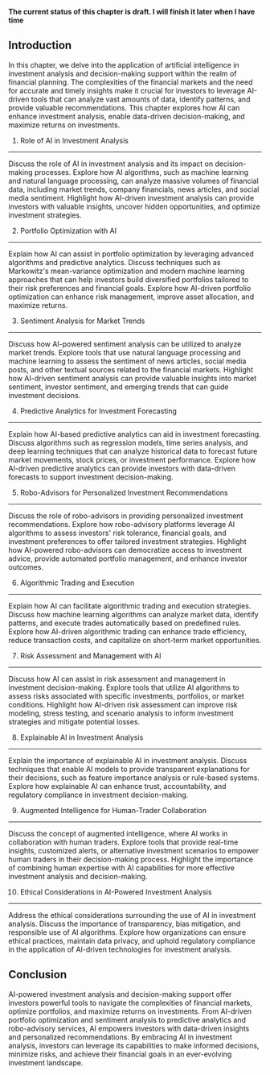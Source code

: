 **The current status of this chapter is draft. I will finish it later when I have time**

Introduction
------------

In this chapter, we delve into the application of artificial intelligence in investment analysis and decision-making support within the realm of financial planning. The complexities of the financial markets and the need for accurate and timely insights make it crucial for investors to leverage AI-driven tools that can analyze vast amounts of data, identify patterns, and provide valuable recommendations. This chapter explores how AI can enhance investment analysis, enable data-driven decision-making, and maximize returns on investments.

1. Role of AI in Investment Analysis
------------------------------------

Discuss the role of AI in investment analysis and its impact on decision-making processes. Explore how AI algorithms, such as machine learning and natural language processing, can analyze massive volumes of financial data, including market trends, company financials, news articles, and social media sentiment. Highlight how AI-driven investment analysis can provide investors with valuable insights, uncover hidden opportunities, and optimize investment strategies.

2. Portfolio Optimization with AI
---------------------------------

Explain how AI can assist in portfolio optimization by leveraging advanced algorithms and predictive analytics. Discuss techniques such as Markowitz's mean-variance optimization and modern machine learning approaches that can help investors build diversified portfolios tailored to their risk preferences and financial goals. Explore how AI-driven portfolio optimization can enhance risk management, improve asset allocation, and maximize returns.

3. Sentiment Analysis for Market Trends
---------------------------------------

Discuss how AI-powered sentiment analysis can be utilized to analyze market trends. Explore tools that use natural language processing and machine learning to assess the sentiment of news articles, social media posts, and other textual sources related to the financial markets. Highlight how AI-driven sentiment analysis can provide valuable insights into market sentiment, investor sentiment, and emerging trends that can guide investment decisions.

4. Predictive Analytics for Investment Forecasting
--------------------------------------------------

Explain how AI-based predictive analytics can aid in investment forecasting. Discuss algorithms such as regression models, time series analysis, and deep learning techniques that can analyze historical data to forecast future market movements, stock prices, or investment performance. Explore how AI-driven predictive analytics can provide investors with data-driven forecasts to support investment decision-making.

5. Robo-Advisors for Personalized Investment Recommendations
------------------------------------------------------------

Discuss the role of robo-advisors in providing personalized investment recommendations. Explore how robo-advisory platforms leverage AI algorithms to assess investors' risk tolerance, financial goals, and investment preferences to offer tailored investment strategies. Highlight how AI-powered robo-advisors can democratize access to investment advice, provide automated portfolio management, and enhance investor outcomes.

6. Algorithmic Trading and Execution
------------------------------------

Explain how AI can facilitate algorithmic trading and execution strategies. Discuss how machine learning algorithms can analyze market data, identify patterns, and execute trades automatically based on predefined rules. Explore how AI-driven algorithmic trading can enhance trade efficiency, reduce transaction costs, and capitalize on short-term market opportunities.

7. Risk Assessment and Management with AI
-----------------------------------------

Discuss how AI can assist in risk assessment and management in investment decision-making. Explore tools that utilize AI algorithms to assess risks associated with specific investments, portfolios, or market conditions. Highlight how AI-driven risk assessment can improve risk modeling, stress testing, and scenario analysis to inform investment strategies and mitigate potential losses.

8. Explainable AI in Investment Analysis
----------------------------------------

Explain the importance of explainable AI in investment analysis. Discuss techniques that enable AI models to provide transparent explanations for their decisions, such as feature importance analysis or rule-based systems. Explore how explainable AI can enhance trust, accountability, and regulatory compliance in investment decision-making.

9. Augmented Intelligence for Human-Trader Collaboration
--------------------------------------------------------

Discuss the concept of augmented intelligence, where AI works in collaboration with human traders. Explore tools that provide real-time insights, customized alerts, or alternative investment scenarios to empower human traders in their decision-making process. Highlight the importance of combining human expertise with AI capabilities for more effective investment analysis and decision-making.

10. Ethical Considerations in AI-Powered Investment Analysis
------------------------------------------------------------

Address the ethical considerations surrounding the use of AI in investment analysis. Discuss the importance of transparency, bias mitigation, and responsible use of AI algorithms. Explore how organizations can ensure ethical practices, maintain data privacy, and uphold regulatory compliance in the application of AI-driven technologies for investment analysis.

Conclusion
----------

AI-powered investment analysis and decision-making support offer investors powerful tools to navigate the complexities of financial markets, optimize portfolios, and maximize returns on investments. From AI-driven portfolio optimization and sentiment analysis to predictive analytics and robo-advisory services, AI empowers investors with data-driven insights and personalized recommendations. By embracing AI in investment analysis, investors can leverage its capabilities to make informed decisions, minimize risks, and achieve their financial goals in an ever-evolving investment landscape.
